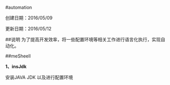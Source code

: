 #automation

创建日期：2016/05/09

更新日期：2016/05/12

##说明
为了提高开发效率，将一些配置环境等相关工作进行语言化执行，实现自动化。

##meSheell

**1、insJdk**

安装JAVA JDK 以及进行配置环境
